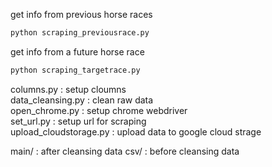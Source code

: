 get info from previous horse races
```python
python scraping_previousrace.py
```
get info from a future horse race
```python
python scraping_targetrace.py
```


columns.py : setup cloumns  
data_cleansing.py : clean raw data  
open_chrome.py : setup chrome webdriver  
set_url.py : setup url for scraping  
upload_cloudstorage.py : upload data to google cloud strage  

main/ : after cleansing data
csv/ : before cleansing data
